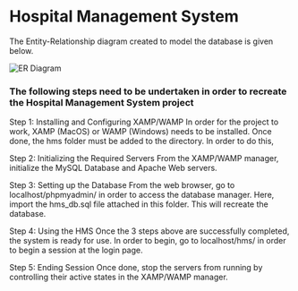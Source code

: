 <h1>Hospital Management System</h1>

The Entity-Relationship diagram created to model the database is given below.

![ER Diagram](https://user-images.githubusercontent.com/67223688/183329189-0a9b73c0-7827-4e3f-9778-727e01c3b248.png)

<h3>The following steps need to be undertaken in order to recreate the Hospital Management System project</h3>

Step 1: Installing and Configuring XAMP/WAMP
In order for the project to work, XAMP (MacOS) or WAMP (Windows) needs to be installed. Once done, the hms folder must be added to the directory. In order to do this, 

Step 2: Initializing the Required Servers
From the XAMP/WAMP manager, initialize the MySQL Database and Apache Web servers.

Step 3: Setting up the Database
From the web browser, go to localhost/phpmyadmin/ in order to access the database manager. Here, import the hms_db.sql file attached in this folder. This will recreate the database. 

Step 4: Using the HMS
Once the 3 steps above are successfully completed, the system is ready for use. In order to begin, go to localhost/hms/ in order to begin a session at the login page.

Step 5: Ending Session
Once done, stop the servers from running by controlling their active states in the XAMP/WAMP manager.
